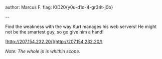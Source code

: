 author: Marcus F.
flag: KID20{y0u-d1d-4-gr34t-j0b}

--

Find the weakness with the way Kurt manages his web servers!
He might not be the smartest guy, so go give him a hand!

[http://207.154.232.20/](http://207.154.232.20/)

_Note: The whole ip is whithin scope._